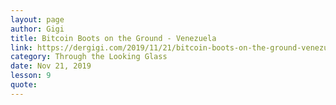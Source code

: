 ```yaml
---
layout: page
author: Gigi
title: Bitcoin Boots on the Ground - Venezuela
link: https://dergigi.com/2019/11/21/bitcoin-boots-on-the-ground-venezuela/
category: Through the Looking Glass
date: Nov 21, 2019
lesson: 9
quote: 
---
```

